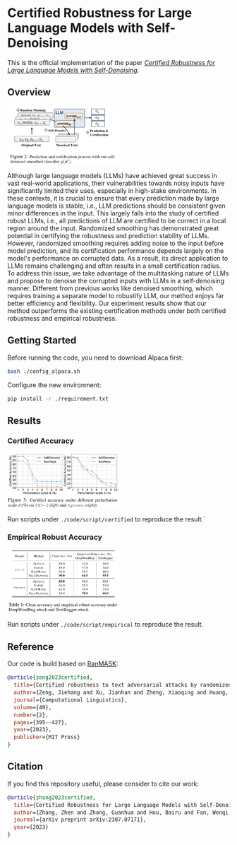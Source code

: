 # Certified Robustness for Large Language Models with Self-Denoising
This is the official implementation of the paper [*Certified Robustness for Large Language Models with Self-Denoising*](https://arxiv.org/abs/2307.07171).

## Overview
<img src="./fig/self_denoise.png" width="50%">

Although large language models (LLMs) have achieved great success in vast real-world applications, their vulnerabilities towards noisy inputs have significantly limited their uses, especially in high-stake environments. In these contexts, it is crucial to ensure that every prediction made by large language models is stable, i.e., LLM predictions should be consistent given minor differences in the input. This largely falls into the study of certified robust LLMs, i.e., all predictions of LLM are certified to be correct in a local region around the input. Randomized smoothing has demonstrated great potential in certifying the robustness and prediction stability of LLMs. However, randomized smoothing requires adding noise to the input before model prediction, and its certification performance depends largely on the model's performance on corrupted data. As a result, its direct application to LLMs remains challenging and often results in a small certification radius. To address this issue, we take advantage of the multitasking nature of LLMs and propose to denoise the corrupted inputs with LLMs in a self-denoising manner. Different from previous works like denoised smoothing, which requires training a separate model to robustify LLM, our method enjoys far better efficiency and flexibility. Our experiment results show that our method outperforms the existing certification methods under both certified robustness and empirical robustness. 

## Getting Started 

Before running the code, you need to download Alpaca first:
```sh
bash ./config_alpaca.sh
```

Configure the new environment:
```sh
pip install -r ./requirement.txt
```
## Results

### Certified Accuracy
<img src="./fig/certified.png" width="50%">

Run scripts under `./code/script/certified` to reproduce the result.`

### Empirical Robust Accuracy
<img src="./fig/empirical.png" width="50%">

Run scripts under `./code/script/empirical` to reproduce the result.



## Reference
Our code is build based on [RanMASK](https://github.com/zjiehang/RanMASK):
```bibtex
@article{zeng2023certified,
  title={Certified robustness to text adversarial attacks by randomized [mask]},
  author={Zeng, Jiehang and Xu, Jianhan and Zheng, Xiaoqing and Huang, Xuanjing},
  journal={Computational Linguistics},
  volume={49},
  number={2},
  pages={395--427},
  year={2023},
  publisher={MIT Press}
}
```

## Citation
If you find this repository useful, please consider to cite our work:
```bibtex
@article{zhang2023certified,
  title={Certified Robustness for Large Language Models with Self-Denoising},
  author={Zhang, Zhen and Zhang, Guanhua and Hou, Bairu and Fan, Wenqi and Li, Qing and Liu, Sijia and Zhang, Yang and Chang, Shiyu},
  journal={arXiv preprint arXiv:2307.07171},
  year={2023}
}
```
